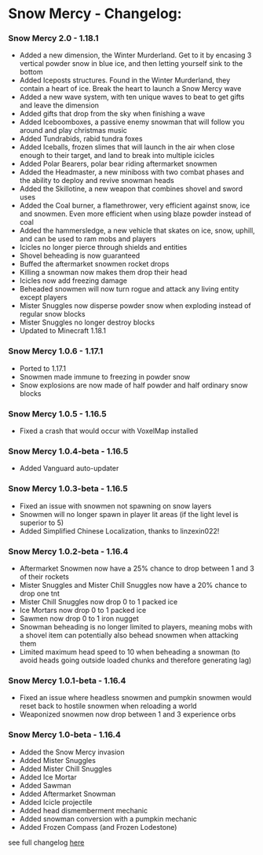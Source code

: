 # Snow Mercy - Changelog:

### Snow Mercy 2.0 - 1.18.1
- Added a new dimension, the Winter Murderland. Get to it by encasing 3 vertical powder snow in blue ice, and then letting yourself sink to the bottom
- Added Iceposts structures. Found in the Winter Murderland, they contain a heart of ice. Break the heart to launch a Snow Mercy wave
- Added a new wave system, with ten unique waves to beat to get gifts and leave the dimension
- Added gifts that drop from the sky when finishing a wave
- Added Iceboomboxes, a passive enemy snowman that will follow you around and play christmas music
- Added Tundrabids, rabid tundra foxes
- Added Iceballs, frozen slimes that will launch in the air when close enough to their target, and land to break into multiple icicles
- Added Polar Bearers, polar bear riding aftermarket snowmen
- Added the Headmaster, a new miniboss with two combat phases and the ability to deploy and revive snowman heads
- Added the Skillotine, a new weapon that combines shovel and sword uses
- Added the Coal burner, a flamethrower, very efficient against snow, ice and snowmen. Even more efficient when using blaze powder instead of coal
- Added the hammersledge, a new vehicle that skates on ice, snow, uphill, and can be used to ram mobs and players
- Icicles no longer pierce through shields and entities
- Shovel beheading is now guaranteed
- Buffed the aftermarket snowmen rocket drops
- Killing a snowman now makes them drop their head
- Icicles now add freezing damage
- Beheaded snowmen will now turn rogue and attack any living entity except players
- Mister Snuggles now disperse powder snow when exploding instead of regular snow blocks
- Mister Snuggles no longer destroy blocks
- Updated to Minecraft 1.18.1

### Snow Mercy 1.0.6 - 1.17.1
- Ported to 1.17.1
- Snowmen made immune to freezing in powder snow
- Snow explosions are now made of half powder and half ordinary snow blocks

### Snow Mercy 1.0.5 - 1.16.5
- Fixed a crash that would occur with VoxelMap installed

### Snow Mercy 1.0.4-beta - 1.16.5
- Added Vanguard auto-updater

### Snow Mercy 1.0.3-beta - 1.16.5
- Fixed an issue with snowmen not spawning on snow layers
- Snowmen will no longer spawn in player lit areas (if the light level is superior to 5)
- Added Simplified Chinese Localization, thanks to linzexin022!

### Snow Mercy 1.0.2-beta - 1.16.4
- Aftermarket Snowmen now have a 25% chance to drop between 1 and 3 of their rockets
- Mister Snuggles and Mister Chill Snuggles now have a 20% chance to drop one tnt
- Mister Chill Snuggles now drop 0 to 1 packed ice
- Ice Mortars now drop 0 to 1 packed ice
- Sawmen now drop 0 to 1 iron nugget
- Snowman beheading is no longer limited to players, meaning mobs with a shovel item can potentially also behead snowmen when attacking them
- Limited maximum head speed to 10 when beheading a snowman (to avoid heads going outside loaded chunks and therefore generating lag)

### Snow Mercy 1.0.1-beta - 1.16.4
- Fixed an issue where headless snowmen and pumpkin snowmen would reset back to hostile snowmen when reloading a world
- Weaponized snowmen now drop between 1 and 3 experience orbs

### Snow Mercy 1.0-beta - 1.16.4
- Added the Snow Mercy invasion
- Added Mister Snuggles
- Added Mister Chill Snuggles
- Added Ice Mortar
- Added Sawman
- Added Aftermarket Snowman
- Added Icicle projectile
- Added head dismemberment mechanic
- Added snowman conversion with a pumpkin mechanic
- Added Frozen Compass (and Frozen Lodestone)


 see full changelog [here](https://github.com/Ladysnake/Snow-Mercy/blob/main/CHANGELOG.md "Changelog")